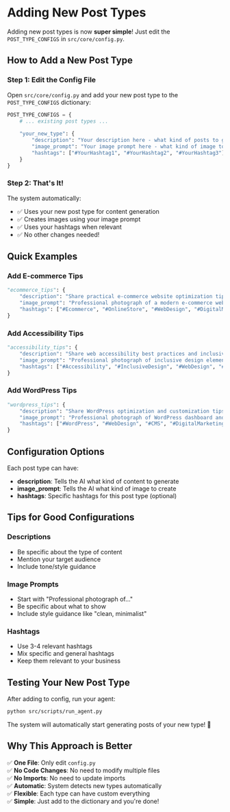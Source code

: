 # Adding New Post Types

Adding new post types is now **super simple**! Just edit the `POST_TYPE_CONFIGS` in `src/core/config.py`.

## How to Add a New Post Type

### Step 1: Edit the Config File

Open `src/core/config.py` and add your new post type to the `POST_TYPE_CONFIGS` dictionary:

```python
POST_TYPE_CONFIGS = {
    # ... existing post types ...
    
    "your_new_type": {
        "description": "Your description here - what kind of posts to generate",
        "image_prompt": "Your image prompt here - what kind of image to create",
        "hashtags": ["#YourHashtag1", "#YourHashtag2", "#YourHashtag3"]
    }
}
```

### Step 2: That's It!

The system automatically:
- ✅ Uses your new post type for content generation
- ✅ Creates images using your image prompt
- ✅ Uses your hashtags when relevant
- ✅ No other changes needed!

## Quick Examples

### Add E-commerce Tips
```python
"ecommerce_tips": {
    "description": "Share practical e-commerce website optimization tips for online stores",
    "image_prompt": "Professional photograph of a modern e-commerce website interface on a laptop, showing product listings and shopping cart elements",
    "hashtags": ["#Ecommerce", "#OnlineStore", "#WebDesign", "#DigitalMarketing"]
}
```

### Add Accessibility Tips
```python
"accessibility_tips": {
    "description": "Share web accessibility best practices and inclusive design tips",
    "image_prompt": "Professional photograph of inclusive design elements and accessibility features on a modern website interface",
    "hashtags": ["#Accessibility", "#InclusiveDesign", "#WebDesign", "#UXDesign"]
}
```

### Add WordPress Tips
```python
"wordpress_tips": {
    "description": "Share WordPress optimization and customization tips for small businesses",
    "image_prompt": "Professional photograph of WordPress dashboard and website customization tools on a laptop",
    "hashtags": ["#WordPress", "#WebDesign", "#CMS", "#DigitalMarketing"]
}
```

## Configuration Options

Each post type can have:

- **description**: Tells the AI what kind of content to generate
- **image_prompt**: Tells the AI what kind of image to create  
- **hashtags**: Specific hashtags for this post type (optional)

## Tips for Good Configurations

### Descriptions
- Be specific about the type of content
- Mention your target audience
- Include tone/style guidance

### Image Prompts
- Start with "Professional photograph of..."
- Be specific about what to show
- Include style guidance like "clean, minimalist"

### Hashtags
- Use 3-4 relevant hashtags
- Mix specific and general hashtags
- Keep them relevant to your business

## Testing Your New Post Type

After adding to config, run your agent:

```bash
python src/scripts/run_agent.py
```

The system will automatically start generating posts of your new type! 🚀

## Why This Approach is Better

✅ **One File**: Only edit `config.py`  
✅ **No Code Changes**: No need to modify multiple files  
✅ **No Imports**: No need to update imports  
✅ **Automatic**: System detects new types automatically  
✅ **Flexible**: Each type can have custom everything  
✅ **Simple**: Just add to the dictionary and you're done! 
